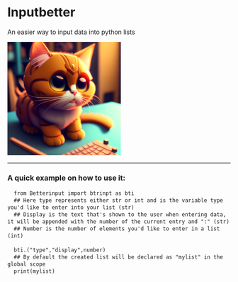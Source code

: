 # Inputbetter
An easier way to input data into python lists

![logo](https://github.com/Sankie005/Betterinput/blob/3e1eabc95e6922444b7746da9b0946d869db781d/betterinputlogo.png)
***
### A quick example on how to use it: 
~~~ 
  from Betterinput import btrinpt as bti 
  ## Here type represents either str or int and is the variable type you'd like to enter into your list (str) 
  ## Display is the text that's shown to the user when entering data, it will be appended with the number of the current entry and ":" (str)
  ## Number is the number of elements you'd like to enter in a list (int)
  
  bti.("type","display",number)
  ## By default the created list will be declared as "mylist" in the global scope 
  print(mylist)
~~~
